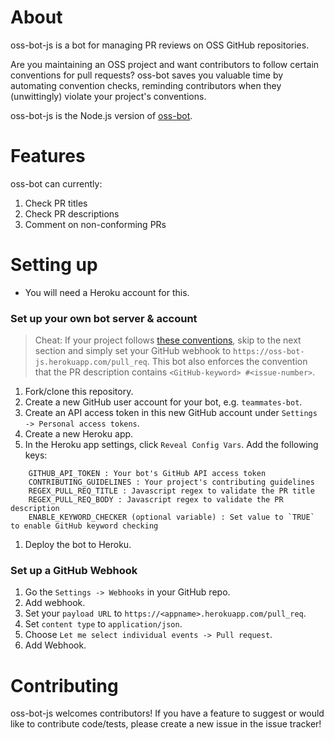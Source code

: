 # About

oss-bot-js is a bot for managing PR reviews on OSS GitHub repositories. 

Are you maintaining an OSS project and want contributors to follow certain conventions for pull requests? oss-bot saves you valuable time by automating convention checks, reminding contributors when they (unwittingly) violate your project's conventions.

oss-bot-js is the Node.js version of [oss-bot](https://github.com/samsontmr/oss-bot).

# Features
oss-bot can currently:

1. Check PR titles
1. Check PR descriptions
1. Comment on non-conforming PRs

# Setting up

* You will need a Heroku account for this.

### Set up your own bot server & account

> Cheat: If your project follows [these conventions](https://github.com/oss-generic/process/blob/master/docs/FormatsAndConventions.md), skip to the next section and simply set your GitHub webhook to `https://oss-bot-js.herokuapp.com/pull_req`. This bot also enforces the convention that the PR description contains `<GitHub-keyword> #<issue-number>`.

1. Fork/clone this repository.
1. Create a new GitHub user account for your bot, e.g. `teammates-bot`.
1. Create an API access token in this new GitHub account under `Settings -> Personal access tokens`.
1. Create a new Heroku app.
1. In the Heroku app settings, click `Reveal Config Vars`. Add the following keys: 
```
    GITHUB_API_TOKEN : Your bot's GitHub API access token
    CONTRIBUTING_GUIDELINES : Your project's contributing guidelines
    REGEX_PULL_REQ_TITLE : Javascript regex to validate the PR title
    REGEX_PULL_REQ_BODY : Javascript regex to validate the PR description
    ENABLE_KEYWORD_CHECKER (optional variable) : Set value to `TRUE` to enable GitHub keyword checking 
```
1. Deploy the bot to Heroku.

### Set up a GitHub Webhook

1. Go the `Settings -> Webhooks` in your GitHub repo.
1. Add webhook.
1. Set your `payload URL` to `https://<appname>.herokuapp.com/pull_req`.
1. Set `content type` to `application/json`.
1. Choose `Let me select individual events -> Pull request`.
1. Add Webhook.

# Contributing
oss-bot-js welcomes contributors! If you have a feature to suggest or would like to contribute code/tests, please create a new issue in the issue tracker!
